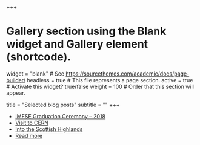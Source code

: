 +++
# Gallery section using the Blank widget and Gallery element (shortcode).
widget = "blank"  # See https://sourcethemes.com/academic/docs/page-builder/
headless = true  # This file represents a page section.
active = true  # Activate this widget? true/false
weight = 100  # Order that this section will appear.

title = "Selected blog posts"
subtitle = ""
+++
* [IMFSE Graduation Ceremony – 2018](https://internationalmasterinfiresafetyengineering.wordpress.com/2018/07/26/imfse-graduation-ceremony-2018/)
* [Visit to CERN](https://internationalmasterinfiresafetyengineering.wordpress.com/2018/06/18/visit-to-cern/)
* [Into the Scottish Highlands](https://internationalmasterinfiresafetyengineering.wordpress.com/2018/02/02/into-the-scottish-highlands/)
* [Read more](https://internationalmasterinfiresafetyengineering.wordpress.com/author/darefire/)
